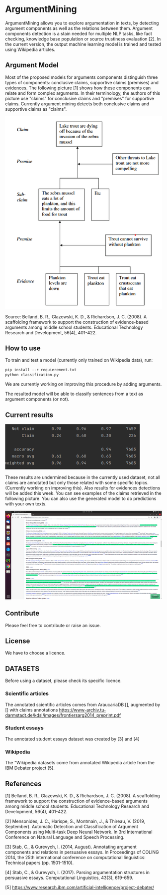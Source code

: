 # ArgumentMining

ArgumentMining allows you to explore argumentation in texts, by detecting argument components as well as the relations between them.
Argument components detection is a stain needed for multiple NLP tasks, like fact checking, knowledge base population or source trustiness evaluation [2].
In the current version, the output machine learning model is trained and tested using Wikipedia articles. 

## Argument Model
Most of the proposed models for arguments components distinguish three types of components: conclusive claims, supportive claims (premises) and evidences.
The following picture [1] shows how these components can relate and form complex arguments. In their terminology, the authors of this picture use "claims" for conclusive claims and "premises" for supportive claims.
Currently argument mining detects both conclusive claims and supportive claims as "claims".

![An argumention model by Belland & al](model.png)

Source: Belland, B. R., Glazewski, K. D., & Richardson, J. C. (2008). A scaffolding framework to support the construction of evidence-based arguments among middle school students. Educational Technology Research and Development, 56(4), 401-422.

## How to use
To train and test a model (currently only trained on Wikipedia data), run: 

    pip install --r requierement.txt
    python classification.py

We are currently working on improving this procedure by adding arguments.

The resulted model will be able to classify sentences from a text as argument components (or not).

## Current results
![results.png](results.png)

These results are undermined because in the currently used dataset, not all claims are annotated but only those related with some specific topics. (Currently working on improving this).
Also results for evidences detections will be added this week.
You can see examples of the claims retrieved in the following picture. You can also use the generated model to do predictions with your own texts.

![claim_example.png](claim_example.png)

## Contribute
Please feel free to contribute or raise an issue.

## License
We have to choose a licence.

## DATASETS
Before using a dataset, please check its specific licence.

### Scientific articles
The annotated scientific articles comes from AraucariaDB [], augmented by [] with claims annotations
https://www-archiv.tu-darmstadt.de/kdsl/images/frontiersarg2014_preprint.pdf

### Student essays
The annotated student essays dataset was created by [3] and [4]

### Wikipedia
The "Wikipedia datasets come from annotated Wikipedia article from the IBM Debater project [5].

## References

[1] Belland, B. R., Glazewski, K. D., & Richardson, J. C. (2008). A scaffolding framework to support the construction of evidence-based arguments among middle school students. Educational Technology Research and Development, 56(4), 401-422.

[2] Mensonides, J. C., Harispe, S., Montmain, J., & Thireau, V. (2019, September). Automatic Detection and Classification of Argument Components using Multi-task Deep Neural Network. In 3rd International Conference on Natural Language and Speech Processing.

[3] Stab, C., & Gurevych, I. (2014, August). Annotating argument components and relations in persuasive essays. In Proceedings of COLING 2014, the 25th international conference on computational linguistics: Technical papers (pp. 1501-1510).

[4] Stab, C., & Gurevych, I. (2017). Parsing argumentation structures in persuasive essays. Computational Linguistics, 43(3), 619-659.

[5] https://www.research.ibm.com/artificial-intelligence/project-debater/


